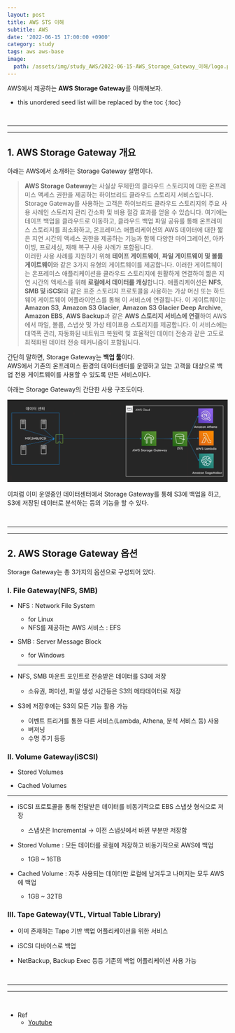 ```yaml
---
layout: post
title: AWS STS 이해
subtitle: AWS
date: '2022-06-15 17:00:00 +0900'
category: study
tags: aws aws-base
image:
  path: /assets/img/study_AWS/2022-06-15-AWS_Storage_Gateway_이해/logo.png
---
```


AWS에서 제공하는 **AWS Storage Gateway**를 이해해보자.

<!--more-->

* this unordered seed list will be replaced by the toc
{:toc}

<br>
<hr/>
<hr/>

## 1. AWS Storage Gateway 개요

아래는 AWS에서 소개하는 Storage Gateway 설명이다.

> **AWS Storage Gateway**는 사실상 무제한의 클라우드 스토리지에 대한 온프레미스 액세스 권한을 제공하는 하이브리드 클라우드 스토리지 서비스입니다. Storage Gateway를 사용하는 고객은 하이브리드 클라우드 스토리지의 주요 사용 사례인 스토리지 관리 간소화 및 비용 절감 효과를 얻을 수 있습니다. 여기에는 테이프 백업을 클라우드로 이동하고, 클라우드 백업 파일 공유를 통해 온프레미스 스토리지를 최소화하고, 온프레미스 애플리케이션의 AWS 데이터에 대한 짧은 지연 시간의 액세스 권한을 제공하는 기능과 함께 다양한 마이그레이션, 아카이빙, 프로세싱, 재해 복구 사용 사례가 포함됩니다.<br>
> 이러한 사용 사례를 지원하기 위해 **테이프 게이트웨이**, **파일 게이트웨이 및 볼륨 게이트웨이**와 같은 3가지 유형의 게이트웨이를 제공합니다. 이러한 게이트웨이는 온프레미스 애플리케이션을 클라우드 스토리지에 원활하게 연결하여 짧은 지연 시간의 액세스를 위해 **로컬에서 데이터를 캐싱**합니다. 애플리케이션은 **NFS**, **SMB 및 iSCSI**와 같은 표준 스토리지 프로토콜을 사용하는 가상 머신 또는 하드웨어 게이트웨이 어플라이언스를 통해 이 서비스에 연결됩니다. 이 게이트웨이는 **Amazon S3**, **Amazon S3 Glacier**, **Amazon S3 Glacier Deep Archive**, **Amazon EBS**, **AWS Backup**과 같은 **AWS 스토리지 서비스에 연결**하여 AWS에서 파일, 볼륨, 스냅샷 및 가상 테이프용 스토리지를 제공합니다. 이 서비스에는 대역폭 관리, 자동화된 네트워크 복원력 및 효율적인 데이터 전송과 같은 고도로 최적화된 데이터 전송 매커니즘이 포함됩니다.

간단히 말하면, Storage Gateway는 **백업 툴**이다.<br>
AWS에서 기존의 온프레미스 환경의 데이터센터를 운영하고 있는 고객을 대상으로 백업 전용 게이트웨이를 사용할 수 있도록 만든 서비스이다.

아래는 Storage Gateway의 간단한 사용 구조도이다.

![archi](/assets/img/study_AWS/2022-06-15-AWS_Storage_Gateway_이해/archi.png)

이처럼 이미 운영중인 데이터센터에서 Storage Gateway를 통해 S3에 백업을 하고, S3에 저장된 데이터로 분석하는 등의 기능을 할 수 있다.

<br>
<hr/>
<hr/>

## 2. AWS Storage Gateway 옵션

Storage Gateway는 총 3가지의 옵션으로 구성되어 있다.

### I. File Gateway(NFS, SMB)

  * NFS : Network File System
    + for Linux
    + NFS를 제공하는 AWS 서비스 : EFS

  * SMB : Server Message Block
    + for Windows

    <hr>

  * NFS, SMB 마운트 포인트로 전송받은 데이터를 S3에 저장
    + 소유권, 퍼미션, 파일 생성 시간등은 S3의 메타데이터로 저장

  * S3에 저장후에는 S3의 모든 기능 활용 가능
    + 이벤트 트리거를 통한 다른 서비스(Lambda, Athena, 분석 서비스 등) 사용
    + 버저닝
    + 수명 주기 등등

### II. Volume Gateway(iSCSI)

  * Stored Volumes

  * Cached Volumes

<hr>

  * iSCSI 프로토콜을 통해 전달받은 데이터를 비동기적으로 EBS 스냅샷 형식으로 저장
    + 스냅샷은 Incremental -> 이전 스냅샷에서 바뀐 부분만 저장함

  * Stored Volume : 모든 데이터를 로컬에 저장하고 비동기적으로 AWS에 백업
    + 1GB ~ 16TB
  
  * Cached Volume : 자주 사용되는 데이터만 로컬에 남겨두고 나머지는 모두 AWS에 백업
    + 1GB ~ 32TB

### III. Tape Gateway(VTL, Virtual Table Library)

  * 이미 존재하는 Tape 기반 백업 어플리케이션을 위한 서비스

  * iSCSI 디바이스로 백업

  * NetBackup, Backup Exec 등등 기존의 백업 어플리케이션 사용 가능

<br>
<hr/>
<hr/>
<br>

* Ref
  - [Youtube](https://youtu.be/gjlRurFnYeg)

